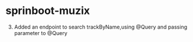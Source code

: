 # sprinboot-muzix
3. Added an endpoint to search trackByName,using @Query and passing parameter to @Query

